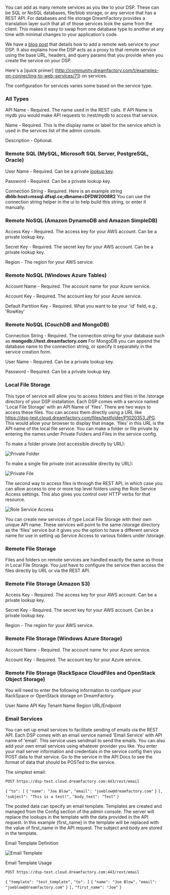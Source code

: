 You can add as many remote services as you like to your DSP. These can be SQL or NoSQL databases, file/blob storage, or any service that has a REST API.  For databases and file storage DreamFactory provides a translation layer such that all of those services look the same from the client. This makes it easy to swap from one database type to another at any time with minimal changes to your application's code.

We have a [blog post](http://blog.dreamfactory.com/blog/bid/326051/Adding-a-Remote-Web-Service-to-Your-DSP) that details how to add a remote web service to your DSP. It also explains how the DSP acts as a proxy to that remote service using the base URL, headers, and query params that you provide when you create the service on your DSP.

Here's a [quick primer] (http://community.dreamfactory.com/t/examples-on-connecting-to-web-services/71) on services.

The configuration for services varies some based on the service type.

### All Types

API Name - Required. The name used in the REST calls. If API Name is mydb you would make API requests to  /rest/mydb to access that service.

Name - Required. This is the display name or label for the service which is used in the services list of the admin console.

Description - Optional.

### Remote SQL (MySQL, Microsoft SQL Server, PostgreSQL, Oracle)

User Name - Required. Can be a private [lookup key](Lookups-and-System-Variables).

Password - Required. Can be a private lookup key.

Connection String - Required. Here is an example string **dblib:host=mssql.dfsql.co;dbname=DFDW2008R2**  You can use the connection string helper in the ui to help build this string, or enter it manually.

### Remote NoSQL (Amazon DynamoDB and Amazon SimpleDB)

Access Key - Required. The access key for your AWS account. Can be a private lookup key.

Secret Key - Required. The secret key for your AWS account. Can be a private lookup key.

Region - The region for your AWS service.

### Remote NoSQL (Windows Azure Tables)

Account Name - Required. The account name for your Azure service.

Account Key - Required. The account key for your Azure service.

Default Partition Key - Required. What you want to be your 'id' field, e.g., 'RowKey'

### Remote NoSQL (CouchDB and MongoDB)

Connection String - Required. The connection string for your database such as **mongodb://test.dreamfactory.com**  For MongoDB you can append the database name to the connection string, or specify it separately in the service creation form.

User Name - Required. Can be a private lookup key.

Password - Required. Can be a private lookup key.

### Local File Storage

This type of service will allow you to access folders and files in the /storage directory of your DSP installation. Each DSP comes with a service named 'Local File Storage' with an API Name of 'files'.  There are two ways to access these files. You can access them directly using a URL like https://dsp-test.cloud.dreamfactory.com/files/testfolder/P1020353.JPG. This would allow your browser to display that image. 'files' in this URL is the API name of the local file service. You can make a folder or file private by entering the names under Private Folders and Files in the service config.

To make a folder private (not accessible directly by URL):

![Private Folder](http://www.dreamfactory.net/dsp/images/9.png)

To make a single file private (not accessible directly by URL):

![Private File](http://www.dreamfactory.net/dsp/images/10.png)

The second way to access files is through the REST API, in which case you can allow access to one or more top level folders using the Role Service Access settings. This also gives you control over HTTP verbs for that resource.

![Role Service Access](http://www.dreamfactory.net/dsp/images/8.png)

You can create new services of type Local File Storage with their own unique API name. These services will point to the same /storage directory as the 'files' service but it gives you the option to have a different service name for use in setting up Service Access to various folders under /storage.

### Remote File Storage

Files and folders on remote services are handled exactly the same as those in Local File Storage. You just have to configure the service then access the files directly by URL or via the REST API.

### Remote File Storage (Amazon S3)

Access Key - Required. The access key for your AWS account. Can be a private lookup key.

Secret Key - Required. The secret key for your AWS account. Can be a private lookup key.

Region - The region for your AWS service.

### Remote File Storage (Windows Azure Storage)

Account Name - Required. The account name for your Azure service.

Account Key - Required. The account key for your Azure service.

### Remote File Storage (RackSpace CloudFiles and OpenStack Object Storage)

You will need to enter the following information to configure your RackSpace or OpenStack storage on DreamFactory.

User Name
API Key
Tenant Name
Region
URL/Endpoint

### Email Services

You can set up email services to facilitate sending of emails via the REST API.  Each DSP comes with an email service named 'Email Service' with API name of 'email'. This service uses sendmail to send the emails. You can also add your own email services using whatever provider you like.  You enter your mail server information and credentials in the service config then you POST data to that service. Go to the service in the API Docs to see the format of data that should be POSTed to the service.

The simplest email:

`POST https://dsp-test.cloud.dreamfactory.com:443/rest/email`

`{`
  `"to": [`
    `{`
      `"name": "Joe Blow",`
      `"email": "joeblow@dreamfactory.com"`
    `}`
  `],`
  `"subject": "This is a test!",`
  `"body_text": "Test"`
`}`

The posted data can specify an email template. Templates are created and managed from the Config section of the admin console. The server will replace the lookups in the template with the data provided in the API request. In this example {first_name} in the template will be replaced with the value of first_name in the API request. The subject and body are stored in the template.

Email Template Definition

![Email Template](http://www.dreamfactory.net/dsp/images/11.png)

Email Template Usage

`POST https://dsp-test.cloud.dreamfactory.com:443/rest/email`

`{`
    `"template": "test_template",`
    `"to": [`
        `{`
            `"name": "Joe Blow",`
            `"email": "joeblow@dreamfactory.com"`
        `}`
    `],`
    `"first_name": "Joe"`
`}`